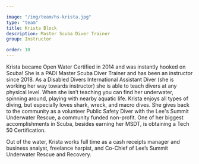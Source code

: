 ```yaml
---

image: "/img/team/hs-krista.jpg"
type: "team"
title: Krista Block
description: Master Scuba Diver Trainer
group: Instructor

order: 10
---
```


Krista became Open Water Certified in 2014 and was instantly hooked on Scuba! She is a PADI Master Scuba Diver Trainer and has been an instructor since 2018. As a Disabled Divers International Assistant Diver (she is working her way towards instructor) she is able to teach divers at any physical level. When she isn’t teaching you can find her underwater, spinning around, playing with nearby aquatic life. Krista enjoys all types of diving, but especially loves shark, wreck, and macro dives. She gives back to the community as a volunteer Public Safety Diver with the Lee's Summit Underwater Rescue, a community funded non-profit. One of her biggest accomplishments in Scuba, besides earning her MSDT, is obtaining a Tech 50 Certification.

Out of the water, Krista works full time as a cash receipts manager and business analyst, freelance harpist, and Co-Chief of Lee’s Summit Underwater Rescue and Recovery.